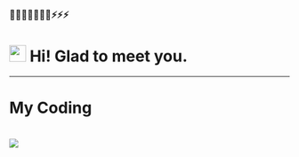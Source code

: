 ### 🌱🌱🌱👯👯😄😄⚡⚡⚡
<h1><img src="https://emojis.slackmojis.com/emojis/images/1531849430/4246/blob-sunglasses.gif?1531849430" width="30"/> Hi! Glad to meet you.</h1>

<hr>
<p></p>
<h1>My Coding <h1>
  <img src="http://img.shields.io/badge/javascript-#1ba0f4?style=flat-square&logo=swift&logocolor=black"/>
  
  
